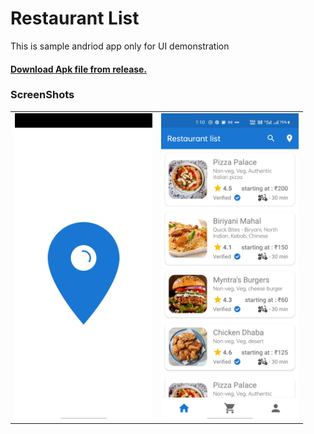 <h1>Restaurant List</h1>

<p>This is sample andriod app only for UI demonstration</p>
<h4><a href="https://github.com/Lazy-Lad/Resturant_app/releases">Download Apk file from release.</a></h4>
<h3>ScreenShots</h3>

<table style="width:100%">
          <tr>
              <td><img src ="https://github.com/Lazy-Lad/Resturant_app/blob/master/Screenshot_2021-04-03-01-11-02-30_bbdabc890c060c5268e545f76bcf6d42.jpg" width= 220px;></td>
              <td><img src ="https://github.com/Lazy-Lad/Resturant_app/blob/master/Screenshot_2021-04-03-01-10-55-52_bbdabc890c060c5268e545f76bcf6d42.jpg" width= 220px></td>
          </tr>
</table>





